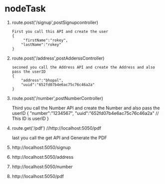# nodeTask

1.  route.post('/signup',postSignupcontroller)

        First you call this API and create the user
        {
             "firstName":"rokey",
            "lastName":"rokey"
        }

2.  route.post('/address',postAdderssController)

        seconed you call the Address API and create the Address and also pass the userID
        {
            "address":"bhopal",
            "uuid":"652fd07b4e6ac75c76c46a2a"
        }

3.  route.post('/number',postNumberController)

    Third you call the Number API and create the Number and also pass the userID
    {
    "number":"1234567",
    "uuid":"652fd07b4e6ac75c76c46a2a" // This ID is userID
    }

4.  route.get('/pdf') //http://localhost:5050/pdf

    last you call the get API and Generate the PDF

5.  http://localhost:5050/signup
6.  http://localhost:5050/address
7.  http://localhost:5050/number
8.  http://localhost:5050/pdf

